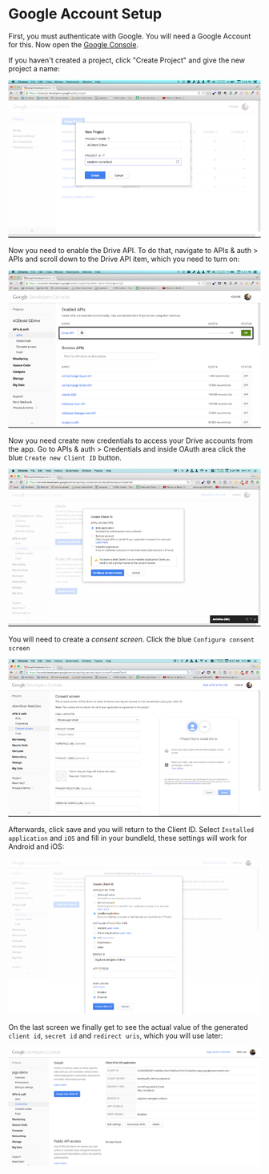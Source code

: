 Google Account Setup
====================

First, you must authenticate with Google. You will need a Google Account for this. Now open the [Google Console](http://console.developer.google.com).

If you haven't created a project, click "Create Project" and give the new project a name:

![Google Console - Create Project](google-console-1.png)

Now you need to enable the Drive API. To do that, navigate to APIs & auth > APIs and scroll down to the Drive API item, which you need to turn on:

![Google Console - Enable APIs](google-console-2.png)

Now you need create new credentials to access your Drive accounts from the app. Go to APIs & auth > Credentials and inside OAuth area click the blue `Create new Client ID` button. 

![Google Console - Create client ID](google-console-3.png)

You will need to create a _consent screen_. Click the blue `Configure consent screen`

![Google Console - Consent screen](google-console-4.png)

Afterwards, click save and you will return to the Client ID. Select `Installed application` and `iOS` and fill in your bundleId, these settings will work for Android and iOS:

![Google Console - Create client ID](google-console-5.png)

On the last screen we finally get to see the actual value of the generated `client id`, `secret id` and `redirect uris`, which you will use later:

![Google Console - Credentials](google-console-6.png)